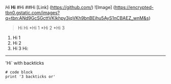 *Hi*
**Hi**
#Hi
##Hi
[Link] (https://github.com/)
![Image] (https://encrypted-tbn0.gstatic.com/images?q=tbn:ANd9GcSGcttVKIkhpy3jqVKh9bnBEihu5AyS1nCBAEZ_wnM&s)
>Hi
>Hi
*Hi 1
*Hi 2
*Hi 3
1. Hi 1
2. Hi 2
3. Hi 3
Hi:
----------
'Hi` with backticks
```
# code block
print '3 backticks or'
```
